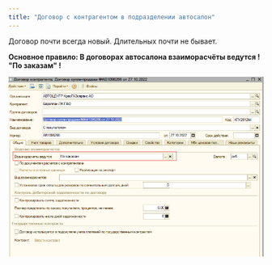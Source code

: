 ```yaml
---
title: "Договор с контрагентом в подразделении автосалон"
---
```


Договор почти всегда новый. Длительных почти не бывает.

**Основное правило: В договорах автосалона взаиморасчёты ведутся ! "По заказам" !**

![](notesorg/_attach/Pasted%20image%2020221116120437.png)
